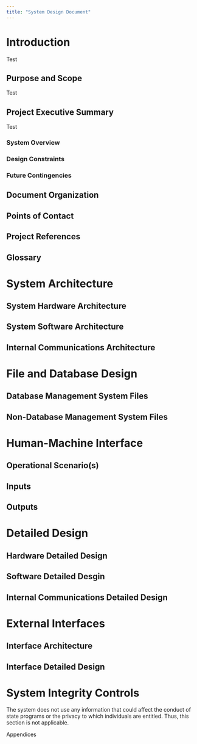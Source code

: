 ```yaml
---
title: "System Design Document"
---
```


# Introduction
Test

## Purpose and Scope
Test

## Project Executive Summary
Test

### System Overview
### Design Constraints
### Future Contingencies
## Document Organization
## Points of Contact
## Project References
## Glossary
# System Architecture
## System Hardware Architecture
## System Software Architecture
## Internal Communications Architecture
# File and Database Design
## Database Management System Files
## Non-Database Management System Files
# Human-Machine Interface
## Operational Scenario(s)
## Inputs
## Outputs
# Detailed Design
## Hardware Detailed Design
## Software Detailed Desgin
## Internal Communications Detailed Design
# External Interfaces
## Interface Architecture
## Interface Detailed Design
# System Integrity Controls
The system does not use any information that could affect the conduct of state programs or the privacy to which individuals are entitled. Thus, this section is not applicable.

Appendices
